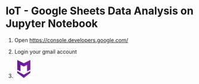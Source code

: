 # IoT - Google Sheets Data Analysis on Jupyter Notebook

1. Open https://console.developers.google.com/

2. Login your gmail account

3. ![alt text](https://github.com/adam-p/markdown-here/raw/master/src/common/images/icon48.png "Logo Title Text 1")
